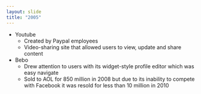 ```yaml
---
layout: slide
title: "2005"
---
```

*   Youtube
    *   Created by Paypal employees
    *   Video-sharing site that allowed users to view, update and share content
*   Bebo
    *   Drew attention to users with its widget-style profile editor which was easy navigate
    *   Sold to AOL for 850 million in 2008 but due to its inability to compete with Facebook it was resold for less than 10 million in 2010
